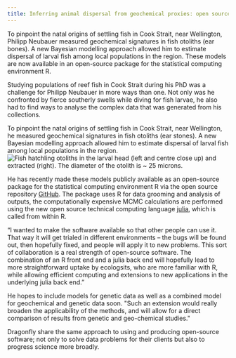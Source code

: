 ```yaml
---
title: Inferring animal dispersal from geochemical proxies: open source R package online
---
```

To pinpoint the natal origins of settling fish in Cook Strait, near
Wellington, Philipp Neubauer measured geochemical signatures in fish
otoliths (ear bones). A new Bayesian modelling approach allowed him to
estimate dispersal of larval fish among local populations in the
region. These models are now available in an open-source package for
the statistical computing environment R.

<!--more-->

Studying populations of reef fish in Cook Strait during his PhD was a
challenge for Philipp Neubauer in more ways than one. Not only was he
confronted by fierce southerly swells while diving for fish larvae, he
also had to find ways to analyse the complex data that was generated
from his collections.

To pinpoint the natal origins of settling fish in Cook Strait, near
Wellington, he measured geochemical signatures in fish otoliths (ear
stones). A new Bayesian modelling approach allowed him to estimate
dispersal of larval fish among local populations in the region. ![Fish
hatchling otoliths in the larval head (left and centre close up) and
extracted (right). The diameter of the otolith is ~ 25
microns.](../posts/2013-09-11-inferring-animal-dispersal/Triplehead.png)

He has recently made these models publicly available as an open-source
package for the statistical computing environment R via the open
source repository [GitHub](https://github.com/Philipp-Neubauer/PopR).
The package uses R for data grooming and analysis of outputs, the
computationally expensive MCMC calculations are performed using the
new open source technical computing language
[julia](http://julialang.org/), which is called from within R.

“I wanted to make the software available so that other people can use
it. That way it will get trialed in different environments – the bugs
will be found out, then hopefully fixed, and people will apply it to
new problems. This sort of collaboration is a real strength of
open-source software. The combination of an R front end and a julia
back end will hopefully lead to more straightforward uptake by
ecologsits, who are more familiar with R, while allowing efficient
computing and extensions to new applications in the underlying julia
back end.”

He hopes to include models for genetic data as well as a combined
model for geochemical and genetic data soon. "Such an extension would
really broaden the applicability of the methods, and will allow for a
direct comparison of results from genetic and geo-chemical studies."

Dragonfly share the same approach to using and producing open-source
software; not only to solve data problems for their clients but also
to progress science more broadly.
